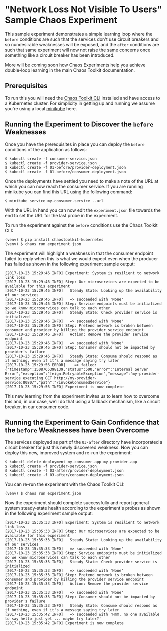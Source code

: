 
# "Network Loss Not Visible To Users" Sample Chaos Experiment

This sample experiment demonstrates a simple learning loop where the `before`
conditions are such that the  services don't use circuit breakers and so
nundesirable weaknesses will be exposed, and the `after` conditions are such
that same experiment will now not raise the same concerns once something like a
circuit breaker has been introduced.

More will be coming soon how Chaos Experiments help you achieve double-loop
learning in the main Chaos Toolkit documentation.

## Prerequisites

To run this you will need the [Chaos Toolkit CLI][chaos-toolkit] installed and
have access to a Kubernetes cluster. For simplicity in getting up and running we
assume you're using a local [minikube][] here.

[chaos-toolkit]: https://github.com/chaostoolkit/chaostoolkit
[minikube]: https://kubernetes.io/docs/getting-started-guides/minikube/

## Running the Experiment to Discover the `before` Weaknesses

Once you have the prerequisites in place you can deploy the `before` conditions
of the application as follows:

```shell
$ kubectl create -f consumer-service.json
$ kubectl create -f provider-service.json
$ kubectl create -f 01-before/provider-deployment.json
$ kubectl create -f 01-before/consumer-deployment.json
``` 

Once the deployments have settled you need to make a note of the URL at which
you can now reach the consumer service. If you are running minikube you can find
this URL using the following command:

```shell
$ minikube service my-consumer-service --url
```

With the URL in hand you can now edit the `experiment.json` file towards the end
to set the URL for the last probe in the experiment.

To run the experiment against the `before` conditions use the Chaos Toolkit CLI:

```shell
(venv) $ pip install chaostoolkit-kubernetes
(venv) $ chaos run experiment.json
```

The experiment will highlight a weakness in that the consumer endpoint failed
to reply when this is what we would expect even when the producer has failed as
shown in the following experiment sample output:

```shell
[2017-10-23 15:29:46 INFO] Experiment: System is resilient to network link loss
[2017-10-23 15:29:46 INFO] Step: Our microservices are expected to be available for this experiment
[2017-10-23 15:29:46 INFO]   Steady State: Looking up the availability of our services
[2017-10-23 15:29:46 INFO]   => succeeded with 'None'
[2017-10-23 15:29:46 INFO] Step: Service endpoints must be initialized so we know microservices can talk to each other
[2017-10-23 15:29:46 INFO]   Steady State: Check provider service is initialized
[2017-10-23 15:29:46 INFO]   => succeeded with 'None'
[2017-10-23 15:29:46 INFO] Step: Pretend network is broken between consumer and provider by killing the provider service endpoint
[2017-10-23 15:29:46 INFO]   Action: Remove the provider service endpoint
[2017-10-23 15:29:46 INFO]   => succeeded with 'None'
[2017-10-23 15:29:46 INFO] Step: Consumer should not be impacted by provider's failure
[2017-10-23 15:29:46 INFO]   Steady State: Consume should respond as if nothing, even if it's a message saying try later
[2017-10-23 15:29:56 ERROR]    => failed: {"timestamp":1508765398139,"status":500,"error":"Internal Server Error","exception":"feign.RetryableException","message":"my-provider-service executing GET http://my-provider-service:8080/","path":"/invokeConsumedService"}
[2017-10-23 15:29:56 INFO] Experiment is now complete
```

This new learning from the experiment invites us to learn how to overcome this
and, in our case, we'll do that using a fallback mechanism, like a circuit
breaker, in our consumer code.

## Running the Experiment to Gain Confidence that the `before` Weaknesses have been Overcome

The services deployed as part of the `03-after` directory have incorporated a
circuit breaker for just this newly discovered weakness. Now you can deploy
this new, improved system and re-run the experiment:

```shell
$ kubectl delete deployment my-consumer-app my-provider-app
$ kubectl create -f provider-service.json
$ kubectl create -f 03-after/provider-deployment.json
$ kubectl create -f 03-after/consumer-deployment.json
```

You can re-run the experiment with the Chaos Toolkit CLI:

```shell
(venv) $ chaos run experiment.json
```

Now the experiment should complete successfully and report general system
steady-state health according to the experiment's probes as shown in the
following experiment sample output:

```shell
[2017-10-23 15:35:33 INFO] Experiment: System is resilient to network link loss
[2017-10-23 15:35:33 INFO] Step: Our microservices are expected to be available for this experiment
[2017-10-23 15:35:33 INFO]   Steady State: Looking up the availability of our services
[2017-10-23 15:35:33 INFO]   => succeeded with 'None'
[2017-10-23 15:35:33 INFO] Step: Service endpoints must be initialized so we know microservices can talk to each other
[2017-10-23 15:35:33 INFO]   Steady State: Check provider service is initialized
[2017-10-23 15:35:33 INFO]   => succeeded with 'None'
[2017-10-23 15:35:33 INFO] Step: Pretend network is broken between consumer and provider by killing the provider service endpoint
[2017-10-23 15:35:33 INFO]   Action: Remove the provider service endpoint
[2017-10-23 15:35:33 INFO]   => succeeded with 'None'
[2017-10-23 15:35:33 INFO] Step: Consumer should not be impacted by provider's failure
[2017-10-23 15:35:33 INFO]   Steady State: Consume should respond as if nothing, even if it's a message saying try later
[2017-10-23 15:35:42 INFO]   => succeeded with 'Hmm, no one available to say hello just yet ... maybe try later?'
[2017-10-23 15:35:42 INFO] Experiment is now complete
```

